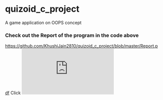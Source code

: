 # quizoid_c_project

A game application on OOPS concept

### Check out the Report of the program in the code above
https://github.com/KhushiJain2810/quizoid_c_project/blob/master/Report.pdf
Click ![here](https://github.com/KhushiJain2810/quizoid_c_project/blob/master/Report.pdf)
